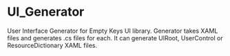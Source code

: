 UI_Generator
============

User Interface Generator for Empty Keys UI library. Generator takes XAML files and generates .cs files for each. It can generate UIRoot, UserControl or ResourceDictionary XAML files.
